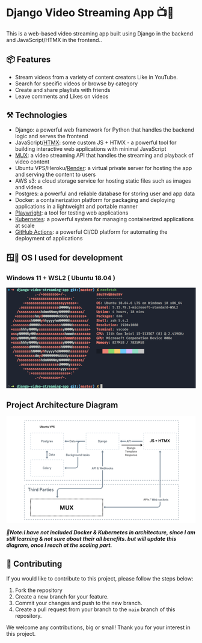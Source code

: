 # Django Video Streaming App 📺🚀

This is a web-based video streaming app built using Django in the backend and JavaScript/HTMX in the frontend..

## 📦 Features

- Stream videos from a variety of content creators Like in YouTube.
- Search for specific videos or browse by category
- Create and share playlists with friends
- Leave comments and Likes on videos

## ⚒️ Technologies

- Django: a powerful web framework for Python that handles the backend logic and serves the frontend
- JavaScript/[HTMX](https://htmx.org/): some custom JS + HTMX - a powerful tool for building interactive web applications with minimal JavaScript
- [MUX](https://mux.com): a video streaming API that handles the streaming and playback of video content
- Ubuntu VPS/Heroku/[Render](https://render.com/): a virtual private server for hosting the app and serving the content to users
- AWS s3: a cloud storage service for hosting static files such as images and videos
- Postgres: a powerful and reliable database for storing user and app data
- Docker: a containerization platform for packaging and deploying applications in a lightweight and portable manner
- [Playwright](https://playwright.dev/): a tool for testing web applications
- [Kubernetes](https://kubernetes.io/): a powerful system for managing containerized applications at scale
- [GitHub Actions](https://docs.github.com/en/actions): a powerful CI/CD platform for automating the deployment of applications

## 🪟🐧 OS I used for development

### Windows 11 + WSL2 ( Ubuntu 18.04 )

![Windows 11 + WSL2 ( Ubuntu 18.04 )](assets/readme/ubuntu.png)

## Project Architecture Diagram

![Project Architecture Diagram](assets/readme/architecture.png)

**_📌Note:I have not included Docker & Kubernetes in architecture, since I am still learning & not sure about their all benefits. but will update this diagram, once I reach at the scaling part._**

## 🤝 Contributing

If you would like to contribute to this project, please follow the steps below:

1. Fork the repository
2. Create a new branch for your feature.
3. Commit your changes and push to the new branch.
4. Create a pull request from your branch to the `main` branch of this repository.

We welcome any contributions, big or small! Thank you for your interest in this project.
